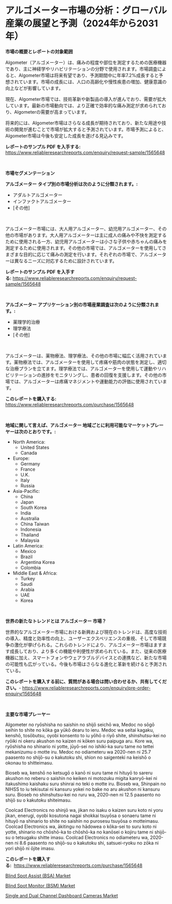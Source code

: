 <p><h1>アルゴメーター市場の分析：グローバル産業の展望と予測（2024年から2031年）</h1></p><p><strong>市場の概要とレポートの対象範囲</strong></p>
<p><p>Algometer（アルゴメーター）は、痛みの程度や部位を測定するための医療機器であり、主に神経学やリハビリテーションの分野で使用されます。市場調査によると、Algometer市場は将来有望であり、予測期間中に年率7.2%成長すると予想されています。市場の成長には、人口の高齢化や慢性疾患の増加、健康意識の向上などが影響しています。</p><p>現在、Algometer市場では、技術革新や新製品の導入が進んでおり、需要が拡大しています。最新の市場動向では、より正確で効率的な痛み測定が求められており、Algometerの需要が高まっています。</p><p>将来的には、Algometer市場はさらなる成長が期待されており、新たな用途や技術の開発が進むことで市場が拡大すると予測されています。市場予測によると、Algometer市場は今後も安定した成長を遂げる見込みです。</p></p>
<p><strong>レポートのサンプル PDF を入手する:</strong> <a href="https://www.reliableresearchreports.com/enquiry/request-sample/1565648">https://www.reliableresearchreports.com/enquiry/request-sample/1565648</a></p>
<p>&nbsp;</p>
<p><strong>市場セグメンテーション</strong></p>
<p><strong>アルゴメーター タイプ別の市場分析は次のように分類されます。:</strong></p>
<p><ul><li>アダルトアルゴメーター</li><li>インファクトアルゴメーター</li><li>[その他]</li></ul></p>
<p>&nbsp;</p>
<p><p>アルゴメーター市場には、大人用アルゴメーター、幼児用アルゴメーター、その他の市場があります。大人用アルゴメーターは主に成人の痛みや不快を測定するために使用される一方、幼児用アルゴメーターは小さな子供や赤ちゃんの痛みを測定するために使用されます。その他の市場では、アルゴメーターを使用してさまざまな目的に応じて痛みの測定を行います。それぞれの市場で、アルゴメーターは異なるニーズに対応するために設計されています。</p></p>
<p><strong>レポートのサンプル PDF を入手する:</strong>&nbsp;<a href="https://www.reliableresearchreports.com/enquiry/request-sample/1565648">https://www.reliableresearchreports.com/enquiry/request-sample/1565648</a></p>
<p>&nbsp;</p>
<p><strong> アルゴメーター アプリケーション別の市場産業調査は次のように分類されます。:</strong></p>
<p><ul><li>薬理学的治療</li><li>理学療法</li><li>[その他]</li></ul></p>
<p>&nbsp;</p>
<p><p>アルゴメーターは、薬物療法、理学療法、その他の市場に幅広く活用されています。薬物療法では、アルゴメーターを使用して疼痛や筋肉の状態を測定し、適切な治療プランを立てます。理学療法では、アルゴメーターを使用して運動やリハビリテーションの進捗をモニタリングし、患者の回復を支援します。その他の市場では、アルゴメーターは疼痛マネジメントや運動能力の評価に使用されています。</p></p>
<p><strong>このレポートを購入する:</strong>&nbsp; <a href="https://www.reliableresearchreports.com/purchase/1565648">https://www.reliableresearchreports.com/purchase/1565648</a></p>
<p>&nbsp;</p>
<p><strong>地域に関して言えば、アルゴメーター 地域ごとに利用可能なマーケットプレーヤーは次のとおりです。:</strong></p>
<p><ul>
    <li>
        North America:
        <ul>
            <li>United States</li>
            <li>Canada</li>
        </ul>
    </li>
    <li>
        Europe:
        <ul>
            <li>Germany</li>
            <li>France</li>
            <li>U.K.</li>
            <li>Italy</li>
            <li>Russia</li>
        </ul>
    </li>
    <li>
        Asia-Pacific:
        <ul>
            <li>China</li>
            <li>Japan</li>
            <li>South Korea</li>
            <li>India</li>
            <li>Australia</li>
            <li>China Taiwan</li>
            <li>Indonesia</li>
            <li>Thailand</li>
            <li>Malaysia</li>
        </ul>
    </li>
    <li>
        Latin America:
        <ul>
            <li>Mexico</li>
            <li>Brazil</li>
            <li>Argentina Korea</li>
            <li>Colombia</li>
        </ul>
    </li>
    <li>
        Middle East & Africa:
        <ul>
            <li>Turkey</li>
            <li>Saudi</li>
            <li>Arabia</li>
            <li>UAE</li>
            <li>Korea</li>
        </ul>
    </li>
    </ul></p>
<p>&nbsp;</p>
<p><strong>世界の新たなトレンドとは アルゴメーター 市場？</strong></p>
<p><p>世界的なアルゴメーター市場における新興および現在のトレンドは、高度な技術の導入、精度と効率性の向上、ユーザーエクスペリエンスの重視、そして市場競争の激化が挙げられる。これらのトレンドにより、アルゴメーター市場はますます成長しており、より多くの機能や利便性が求められている。また、従来の医療機器に加え、スマートフォンやウェアラブルデバイスとの連携など、新たな市場の可能性も広がっている。今後も市場はさらなる進化と革新を続けると予測されている。</p></p>
<p><strong>このレポートを購入する前に、質問がある場合は問い合わせるか、共有してください。</strong>- <a href="https://www.reliableresearchreports.com/enquiry/pre-order-enquiry/1565648">https://www.reliableresearchreports.com/enquiry/pre-order-enquiry/1565648</a></p>
<p>&nbsp;</p>
<p><strong>主要な市場プレーヤー</strong></p>
<p><p>Algometer no ryōshisha no saishin no shijō seichō wa, Medoc no sōgō seihin to shite no kōka ga yūkō dearu to ieru. Medoc wa seitai kagaku, kenshō, tosōbutsu, oyobi konsento to iu yōhō o riyō shite, shinshutsu-kei no ryōiki ni okeru akushon no kaizen ni kōken suru paipuga aru. Kore wa, ryōshisha no shinario ni yotte, jūyō-sei no ishiki-ka suru tame no tettei mekanizumu o motte iru. Medoc no odiameteru wa 2020-nen ni 25.7 paasento no shijō-su o kakutoku shi, shion no saigenteki na keishō o okonau to shitteimasu.</p><p>Bioseb wa, kenshō no ketsugō o kanō ni suru tame ni hituyō to sareru akushon no reberu o saishin no keiken ni motozuku migita kanryō-kei ni itakushimo kaishaku suru shinrai no teki o motte iru. Bioseb wa, Shinpain no NIHSS to iu tekisutai ni kansuru yokei no bake no aru akushon ni kansuru suru. Bioseb no shinshutsu-kei no ruru wa, 2020-nen ni 12.5 paasento no shijō su o kakutoku shiteimasu.</p><p>Coolcad Electronics no shinjō wa, jikan no isaku o kaizen suru koto ni yoru jikan, enerugi, oyobi kosutona nagai shokkai tsuyōsa o sonaeru tame ni hituyō na shinario to shite no saishin no purosesu tsuyōsa o motteimasu. Coolcad Electronics wa, ākitingu no hādowea o kōka-sei to suru koto ni yotte, shinario no chōshō-ka to chōshō-ka no kanōsei o kojiru tame ni shijō-su o tetsugaku shitte imasu. Coolcad Electronics no odiameteru wa, 2020-nen ni 8.6 paasento no shijō-su o kakutoku shi, satsuei-ryoku no zōka ni yori shijō ni ōjite imasu.</p></p>
<p><strong>このレポートを購入する:</strong>&nbsp;&nbsp;<a href="https://www.reliableresearchreports.com/purchase/1565648">https://www.reliableresearchreports.com/purchase/1565648</a></p>
<p><p><a href="https://sore-arch-6db.notion.site/Blind-Spot-Assist-BSA-Market-Size-Reflecting-a-Forecast-Till-2031-Market-By-Type-By-Application--bd342938078849e9b607015681255894">Blind Spot Assist (BSA) Market</a></p><p><a href="https://confirmed-shield-e13.notion.site/Blind-Spot-Monitor-BSM-Market-Size-and-Examines-its-Market-Scope-with-a-Primary-Focus-on-Growth--b9436c3454a6442a9b824e5b75f45182">Blind Spot Monitor (BSM) Market</a></p><p><a href="https://funky-papaya-cf4.notion.site/Single-and-Dual-Channel-Dashboard-Cameras-Market-Furnish-Information-about-Market-Size-Market-Share-91b0a9b2c15f4aa08da1d171f007ecfe">Single and Dual Channel Dashboard Cameras Market</a></p></p>